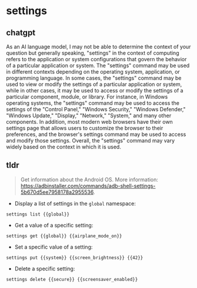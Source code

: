 # settings 
## chatgpt 
As an AI language model, I may not be able to determine the context of your question but generally speaking, "settings" in the context of computing refers to the application or system configurations that govern the behavior of a particular application or system. The "settings" command may be used in different contexts depending on the operating system, application, or programming language. In some cases, the "settings" command may be used to view or modify the settings of a particular application or system, while in other cases, it may be used to access or modify the settings of a particular component, module, or library. For instance, in Windows operating systems, the "settings" command may be used to access the settings of the "Control Panel," "Windows Security," "Windows Defender," "Windows Update," "Display," "Network," "System," and many other components. In addition, most modern web browsers have their own settings page that allows users to customize the browser to their preferences, and the browser's settings command may be used to access and modify those settings. Overall, the "settings" command may vary widely based on the context in which it is used. 

## tldr 
 
> Get information about the Android OS.
> More information: <https://adbinstaller.com/commands/adb-shell-settings-5b670d5ee7958178a2955536>.

- Display a list of settings in the `global` namespace:

`settings list {{global}}`

- Get a value of a specific setting:

`settings get {{global}} {{airplane_mode_on}}`

- Set a specific value of a setting:

`settings put {{system}} {{screen_brightness}} {{42}}`

- Delete a specific setting:

`settings delete {{secure}} {{screensaver_enabled}}`
